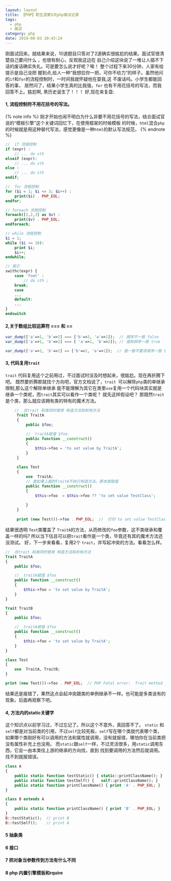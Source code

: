 ```yaml
---
layout: layout
title: 【PHP】职生涯第5次php面试记录
tags: 
  - php
  - 面试
category: php
date: 2019-08-03 10:43:24
---
```


刚面试回来。就结果来说，10道题目只答对了2道确实很尴尬的结果。面试官很清楚自己要问什么 ，也很有耐心，反观我这边在
自己介绍这块说了一堆让人插不下话的废话确实失礼。可是要怎么说才好呢？唉！ 整个过程下来30分钟，人家有给提示是自己没把
握到点,给人一种“我想拉你一把，可你不给力”的样子。虽然他问的`if`和`for`的流程控制时，一时间我就怀疑他在耍我,这
不废话吗。小学生都能回答的事， 居然问了，结果小学生真的比我强，`for` 也有不用花括号的写法，而我回答不上。尴尬啊,
黑历史诞生了！！！   好,现在来复盘:
  <!--more-->
  #### 1, 流程控制符不用花括号的写法。
 {% note info %} 
     刚才开始也闹不明白为什么非要不用花括号的写法，结合面试官说的“模板引擎”这个关键词回忆下，在使用框架的时候模板
     的时候，`html`混合`php`的时候就是用这种替代写法，感觉更像是一种`html`的默认写法规范，
 {% endnote %} 
``` php 
//  if 流程控制
if (expr) :
    // ... do sth
elseif (expr):
    // ... do sth
else :
    // ... do sth
endif;

//  for 流程控制
for ($i = 1; $i <= 3; $i++) :
    print($i) . PHP_EOL;
endfor;

// foreach 流程控制
foreach([1,2,3] as $v) :
    print($v) . PHP_EOL;
endforeach;

// while 流程控制
$i = 1;
while ($i <= 10):
    print $i;
    $i++;
endwhile;

// 其它
swithc(expr) {
    case 'foot' :  
        // do sth ;
    break;
    case 
    ...    
    default: 
    ...
}
endswitch

```

####  2,关于数组比较运算符 === 和 ==
``` php 
var_dump(['a'=>1, 'b'=>2] === ['b'=>2, 'a'=>1]);  // 顺序不一致 false
var_dump(['a'=>1, 'b'=>2] === [ 'a'=>1, 'b'=>2]); // 值和排序一致 true

var_dump(['a'=>1, 'b'=>2] == ['b'=>2, 'a'=>1]);  // 值一致不要求顺序一致 true

``` 

#### 3, 代码复用`trait`
`trait` 代码复用这个之前用过，不过面试时没及时想起来，很尴尬。现在再折腾下吧。
既然要折腾那就找个方向吧，官方文档说了，`trait `可以解除`php`类的单继承限制,那么这个解除单继承
能不能理解为其它在类里`use`复用一个代码块其实就是继承一个类呢，而`trait`其实可以看作一个类呢？
就先这样假设吧？ 那既然`trait`是个类，那么就应该拥有类的特有的魔术方法。

``` php 
    //  在trait 和类同时使用 构造方法和析构方法
     Trait TraitA
     {
         public $foo;
     
         //  traitA赋值 $foo
         public function __construct()
         {
             $this->foo = 'to set value by TraitA';
         }
     }
     
     class Test
     {
         use  TraitA;
         // 类如果上面的TraitA不执行构造方法，那本就赋值
         public function __construct()
         {
             $this->foo  = $this->foo ?? 'to set value TestClass';
     
         }
     }
     
     print (new Test())->foo . PHP_EOL;  //  打印 to set value TestClass
```
结果很透明 `Test`类覆盖了 `TraitA`的方法，从而修改的`foo`参数，这不类继承和覆盖一样的吗?
所以当下估且可以把`trait`看作是一个类，毕竟还有其的魔术方法还没测试。
好，下一步来看看，复用2个 `trait`，并写起冲突的方法。看看怎么样。
``` php 
//  在trait 和类同时使用 构造方法和析构方法
Trait TraitA
{
    public $foo;

    //  traitA赋值 $foo
    public function __construct()
    {
        $this->foo = 'to set value by TraitA';
    }
}

Trait TraitB
{
    public $foo;

    //  traitA赋值 $foo
    public function __construct()
    {
        $this->foo = 'to set value by TraitA';
    }
}

class Test
{
    use  TraitA, TraitB;
}

print (new Test())->foo . PHP_EOL;  // PHP Fatal error:  Trait method __construct has not been applied, because there are collisions with other trait methods on Test in /home/http/tmp/tmp.php on line 25

```
结果还是报错了，果然这点会起冲突跟类的单例继承不一样。也可能是多类该有的现象。后面再观察下吧。

#### 4, 方法内的static关键字
这个知识点以前学习过，不过忘记了。所以这个不意外，真回答不了。
 `static` 和`self`都是对当前类的引用，不过`self`比较死板，`self`写在哪个类就代表哪个类，
 如果哪个类刚好有可以调用的方法和属性就调用，没有就报错，哪怕你在当前类把没有属性补充上也没用。
 而`static`跟`self`一样，不过灵活很多，用`static`调用东西，它会一由本类往上游的继承的方向找，直到
 找到要调用的方法然后就调用。找不到就报错误。
``` php 
class A
{
    public static function testStatic() { static::printClassName(); }
    public static function testSelf() {   self::printClassName(); }
    public static function printClassName() { print 'A' . PHP_EOL; }
}

class B extends A
{
    public static function printClassName() { print 'B' . PHP_EOL; }
}
B::testStatic();  // print B
B::testSelf();    // print A
```

#### 5 抽象类

#### 6 接口

#### 7 把对象当参数传到方法有什么不同

#### 8 php 内置引擎模板和rquire




